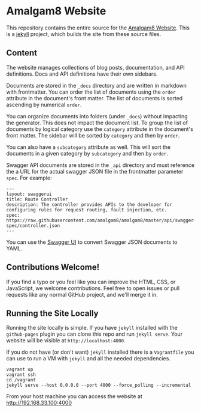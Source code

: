 # Amalgam8 Website

This repository contains the entire source for the [Amalgam8 Website](https://amalgam8.github.io). This is a [jekyll](https://jekyllrb.com) project, which builds the site from these source files.

Content
-------

The website manages collections of blog posts, documentation, and API definitions. Docs and API definitions have their own sidebars.

Documents are stored in the `_docs` directory and are written in markdown with frontmatter.
You can order the list of documents using the `order` attribute in the document's front matter. 
The list of documents is sorted ascending by numerical `order`.

You can organize documents into folders (under `_docs`) without impacting the generator. 
This does not impact the document list. To group the list of documents by logical category use the 
`category` attribute in the document's front matter. The sidebar will be sorted by `category` and then by `order`.

You can also have a `subcategory` attribute as well. This will sort the documents in a given category by `subcategory` and then by `order`.

Swagger API documents are stored in the `_api` directory and must reference the a URL for the actual swagger
JSON file in the frontmatter parameter `spec`. For example:

```
---
layout: swaggerui
title: Route Controller
description: The controller provides APIs to the developer for configuring rules for request routing, fault injection, etc.
spec: https://raw.githubusercontent.com/amalgam8/amalgam8/master/api/swagger-spec/controller.json
---
```

You can use the [Swagger UI](http://editor.swagger.io/#/) to convert Swagger JSON documents to YAML.

Contributions Welcome!
----------------------

If you find a typo or you feel like you can improve the HTML, CSS, or JavaScript, we welcome contributions. Feel free to open issues or pull requests like any normal GitHub project, and we'll merge it in.

Running the Site Locally
------------------------

Running the site locally is simple. If you have `jekyll` installed with the `github-pages` plugin you can clone this repo 
and run `jekyll serve`. Your website will be visible at `http://localhost:4000`.

If you do not have (or don't want) `jekyll` installed there is a `Vagrantfile` you can use to run a VM with `jekyll` and all the needed dependencies.

```
vagrant up
vagrant ssh
cd /vagrant
jekyll serve --host 0.0.0.0 --port 4000 --force_polling --incremental
```

From your host machine you can access the website at http://192.168.33.100:4000
